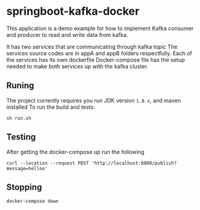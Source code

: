 # springboot-kafka-docker

This application is a demo example for how to implement Kafka consumer and producer to read and write data from kafka.

It has two services that are communicating through kafka topic
The services source codes are in appA and appB folders respectfully.
Each of the services has its own dockerfile
Docker-compose file has the setup needed to make both services up with the kafka cluster.

## Runing

The project currently requires you run JDK version `1.8.x`, and maven installed
To run the build and tests:

```shell
sh run.sh 
```


## Testing
After getting the docker-compose up run the following

```shell
curl --location --request POST 'http://localhost:8080/publish?message=helloo'
```

## Stopping


```shell
docker-compose down
```


